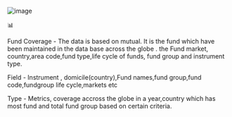 ![image](https://github.com/vijayasaravana/fund-and-recuritment-anslysis/assets/107205525/6abec4e4-a330-407c-b5ab-4749b1302064)

📊



Fund Coverage - The data is based on mutual.
It is the fund which have been maintained in the data base across the globe .
the Fund market, country,area code,fund type,life cycle of funds, fund group and instrument type.

Field - Instrument , domicile(country),Fund names,fund group,fund code,fundgroup life cycle,markets etc

      
Type - Metrics, coverage accross the globe in a year,country which has most fund and total fund group based on certain criteria.
